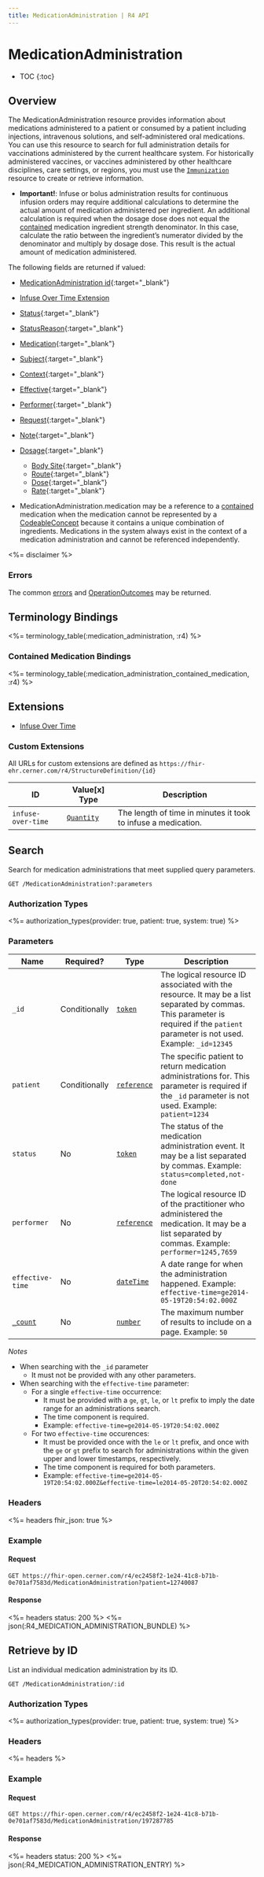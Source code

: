 ```yaml
---
title: MedicationAdministration | R4 API
---
```


# MedicationAdministration

* TOC
{:toc}

## Overview

The MedicationAdministration resource provides information about medications administered to a patient or consumed by a patient including injections, intravenous solutions, and self-administered oral medications. You can use this resource to search for full administration details for vaccinations administered by the current healthcare system. For historically administered vaccines, or vaccines administered by other healthcare disciplines, care settings, or regions, you must use the [`Immunization`] resource to create or retrieve information.

* **Important!**: Infuse or bolus administration results for continuous infusion orders may require additional calculations to determine the actual amount of medication administered per ingredient. An additional calculation is required when the dosage dose does not equal the [contained] medication ingredient strength denominator. In this case, calculate the ratio between the ingredient’s numerator divided by the denominator and multiply by dosage dose. This result is the actual amount of medication administered.

The following fields are returned if valued:

* [MedicationAdministration id]( https://hl7.org/fhir/r4/resource-definitions.html#Resource.id){:target="_blank"}
* [Infuse Over Time Extension](#custom-extensions)
* [Status](https://hl7.org/fhir/r4/medicationadministration-definitions.html#MedicationAdministration.status){:target="_blank"}
* [StatusReason](https://hl7.org/fhir/r4/medicationadministration-definitions.html#MedicationAdministration.statusReason){:target="_blank"}
* [Medication](https://hl7.org/fhir/r4/medicationadministration-definitions.html#MedicationAdministration.medication_x_){:target="_blank"}
* [Subject](https://hl7.org/fhir/r4/medicationadministration-definitions.html#MedicationAdministration.subject){:target="_blank"}
* [Context](https://hl7.org/fhir/r4/medicationadministration-definitions.html#MedicationAdministration.context){:target="_blank"}
* [Effective](https://hl7.org/fhir/r4/medicationadministration-definitions.html#MedicationAdministration.effective_x_){:target="_blank"}
* [Performer](https://hl7.org/fhir/r4/medicationadministration-definitions.html#MedicationAdministration.performer){:target="_blank"}
* [Request](https://hl7.org/fhir/r4/medicationadministration-definitions.html#MedicationAdministration.request){:target="_blank"}
* [Note](https://hl7.org/fhir/r4/medicationadministration-definitions.html#MedicationAdministration.note){:target="_blank"}
* [Dosage](https://hl7.org/fhir/r4/medicationadministration-definitions.html#MedicationAdministration.dosage){:target="_blank"}
  * [Body Site](https://hl7.org/fhir/r4/medicationadministration-definitions.html#MedicationAdministration.dosage.site ){:target="_blank"}
  * [Route](https://hl7.org/fhir/r4/medicationadministration-definitions.html#MedicationAdministration.dosage.route){:target="_blank"}
  * [Dose](https://hl7.org/fhir/r4/medicationadministration-definitions.html#MedicationAdministration.dosage.dose){:target="_blank"}
  * [Rate](https://hl7.org/fhir/r4/medicationadministration-definitions.html#MedicationAdministration.dosage.rate){:target="_blank"}

* MedicationAdministration.medication may be a reference to a [contained] medication when the medication cannot be represented by a [CodeableConcept] because it contains a unique combination of ingredients. Medications in the system always exist in the context of a medication administration and cannot be referenced independently.


<%= disclaimer %>

### Errors

The common [errors] and [OperationOutcomes] may be returned.

## Terminology Bindings

<%= terminology_table(:medication_administration, :r4) %>

### Contained Medication Bindings

<%= terminology_table(:medication_administration_contained_medication, :r4) %>

## Extensions

* [Infuse Over Time]

### Custom Extensions

All URLs for custom extensions are defined as `https://fhir-ehr.cerner.com/r4/StructureDefinition/{id}`

 ID                 | Value\[x] Type                                                | Description
--------------------|---------------------------------------------------------------|--------------------------------------------------------------
 `infuse-over-time` | [`Quantity`](https://hl7.org/fhir/r4/datatypes.html#quantity) | The length of time in minutes it took to infuse a medication.

## Search

Search for medication administrations that meet supplied query parameters.

    GET /MedicationAdministration?:parameters

### Authorization Types

<%= authorization_types(provider: true, patient: true, system: true) %>

### Parameters

 Name             | Required?     | Type          | Description
------------------|---------------|---------------|------------------------------------------------------------------------------------------------------------------------------------------------------------------------------------
 `_id`            | Conditionally | [`token`]     | The logical resource ID associated with the resource. It may be a list separated by commas. This parameter is required if the `patient` parameter is not used. Example: `_id=12345`
 `patient`        | Conditionally | [`reference`] | The specific patient to return medication administrations for. This parameter is required if the `_id` parameter is not used. Example: `patient=1234`
 `status`         | No            | [`token`]     | The status of the medication administration event. It may be a list separated by commas. Example: `status=completed,not-done`
 `performer`      | No            | [`reference`] | The logical resource ID of the practitioner who administered the medication. It may be a list separated by commas. Example: `performer=1245,7659`
 `effective-time` | No            | [`dateTime`]  | A date range for when the administration happened. Example: `effective-time=ge2014-05-19T20:54:02.000Z`
 [`_count`]       | No            | [`number`]    | The maximum number of results to include on a page. Example: `50`

_Notes_

- When searching with the `_id` parameter
  - It must not be provided with any other parameters.
- When searching with the `effective-time` parameter:
  - For a single `effective-time` occurrence:
    - It must be provided with a `ge`, `gt`, `le`, or `lt` prefix to imply the date range for an administrations search.
    - The time component is required.
    - Example: `effective-time=ge2014-05-19T20:54:02.000Z`
  - For two `effective-time` occurences: 
    - It must be provided once with the `le` or `lt` prefix, and once with the `ge` or `gt` prefix to search for administrations within the given upper and lower timestamps, respectively.
    - The time component is required for both parameters.
    - Example: `effective-time=ge2014-05-19T20:54:02.000Z&effective-time=le2014-05-20T20:54:02.000Z`

### Headers

<%= headers fhir_json: true %>

### Example

#### Request

    GET https://fhir-open.cerner.com/r4/ec2458f2-1e24-41c8-b71b-0e701af7583d/MedicationAdministration?patient=12740087

#### Response

<%= headers status: 200 %>
<%= json(:R4_MEDICATION_ADMINISTRATION_BUNDLE) %>

## Retrieve by ID

List an individual medication administration by its ID.

    GET /MedicationAdministration/:id

### Authorization Types

<%= authorization_types(provider: true, patient: true, system: true) %>

### Headers

<%= headers %>

### Example

#### Request

    GET https://fhir-open.cerner.com/r4/ec2458f2-1e24-41c8-b71b-0e701af7583d/MedicationAdministration/197287785

#### Response

<%= headers status: 200 %>
<%= json(:R4_MEDICATION_ADMINISTRATION_ENTRY) %>

[`reference`]: http://hl7.org/fhir/R4/search.html#reference
[`token`]: http://hl7.org/fhir/R4/search.html#token
[`date`]: http://hl7.org/fhir/R4/search.html#date
[`dateTime`]: https://hl7.org/fhir/r4/datatypes.html#dateTime
[`_count`]: http://hl7.org/fhir/R4/search.html#count
[`number`]: http://hl7.org/fhir/R4/search.html#number
[CodeableConcept]: http://hl7.org/fhir/R4/datatypes.html#codeableconcept
[contained]: http://hl7.org/fhir/R4/references.html#contained
[errors]: ../../../#client-errors
[OperationOutcomes]: ../../../#operation-outcomes
[Infuse Over Time]: #custom-extensions
[`Immunization`]: ../immunization/#overview
